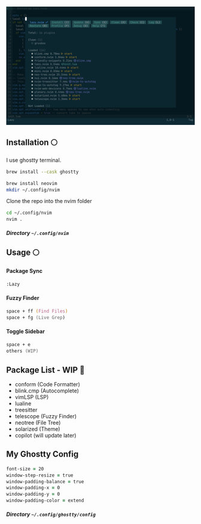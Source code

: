 ![alt text](https://github.com/heinzzimmer/my-nvim/blob/main/thumbnail.png)

## Installation 🌕
I use ghostty terminal.

```zsh
brew install --cask ghostty
```

```zsh
brew install neovim
mkdir ~/.config/nvim
```
Clone the repo into the nvim folder
```zsh
cd ~/.config/nvim
nvim .
```
##### Directory ```~/.config/nvim```

## Usage 🌕
#### Package Sync
```zsh
:Lazy
```

#### Fuzzy Finder
```zsh
space + ff (Find Files)
space + fg (Live Grep)
```

#### Toggle Sidebar
```zsh
space + e 
others (WIP)
```

## Package List - WIP 🌙
- conform (Code Formatter)
- blink.cmp (Autocomplete)
- vimLSP (LSP)
- lualine
- treesitter
- telescope (Fuzzy Finder)
- neotree (File Tree)
- solarized (Theme)
- copilot (will update later)

## My Ghostty Config
```zsh
font-size = 20
window-step-resize = true
window-padding-balance = true
window-padding-x = 0
window-padding-y = 0
window-padding-color = extend
```
##### Directory ```~/.config/ghostty/config```



